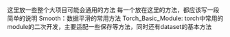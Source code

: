 这里放一些整个大项目可能会通用的方法
每一个放在这里的方法，都应该写一段简单的说明
Smooth：数据平滑的常用方法
Torch_Basic_Module: torch中常用的module的二次开发，主要适配一些保存等方法，同时还有dataset的基本方法